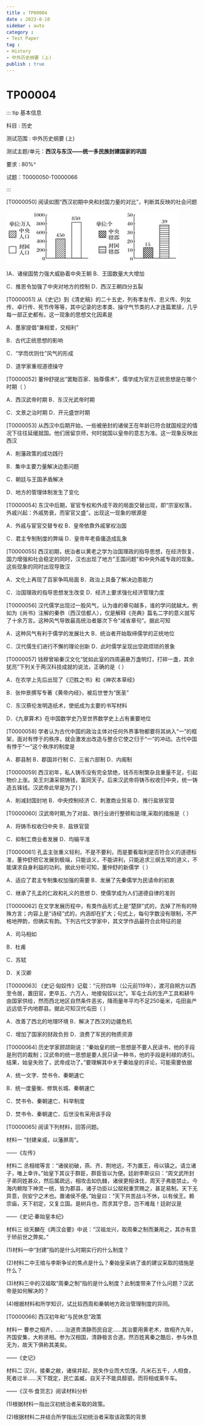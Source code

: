 ```yaml
---
title : TP00004
date : 2023-8-10
sidebar : auto
category : 
- Test Paper
tag : 
- History
- 中外历史纲要 (上)
publish : true
---
```


# TP00004

::: tip 基本信息

科目 : 历史

测试范围 : 中外历史纲要 (上)

测试主题/单元：**西汉与东汉——统一多民族封建国家的巩固**

要求 : 80%^

试题：T0000050-T0000066

:::

[T0000050] 阅读如图“西汉初期中央和封国力量的对比”，判断其反映的社会问题

![T0000050-1](./img/T0000050-1.png)

)A．诸侯国势力强大威胁着中央王朝     B．王国数量大大增加

C．推恩令加强了中央对地方的控制     D．西汉王朝四分五裂

[T0000051] 从《史记》到《清史稿》的二十五史，列有孝友传、忠义传、列女传、卓行传、死节传等等，其中记录的忠孝类、操守气节类的人才连篇累牍，几乎每一部正史都有。这一现象的思想文化因素是

A．墨家提倡“兼相爱，交相利”

B．古代正统思想的影响

C．“学而优则仕”风气的形成

D．道学家重视道德操守

[T0000052] 董仲舒提出“罢黜百家、独尊儒术”，儒学成为官方正统思想是在哪个时期（  ）

A．西汉武帝时期                   B．东汉光武帝时期

C．文景之治时期                   D．开元盛世时期

[T0000053] 从西汉中后期开始，一些被册封的诸侯王在年龄已符合就国规定的情况下往往延缓就国。他们居留京师，何时就国以皇帝的意志为准。这一现象反映出西汉

A．削藩政策的成功践行

B．集中主要力量解决边患问题

C．朝廷与王国矛盾解决

D．地方的管理体制发生了变化

[T0000054] 东汉中后期，宦官专权和外成干政的局面交替出现，即“宗室权落，外戚兴起：外戚势衰，而宦官又盛”。出现这一现象的根源是

A．外戚与宦官交替专权              B．皇帝依靠外戚掌权治国

C．君主专制制度的弊端              D．皇帝年老昏庸造成乱象

[T0000055] 西汉初期，统治者以黄老之学为治国理政的指导思想，在经济恢复、国力增强和社会稳定的同时，汉也出现了地方"王国问题"和中央外戚专政的现象。这些现象的同时出现导致汉

A．文化上再现了百家争鸣局面        B．政治上具备了解决边患能力

C．治国理政的指导思想发生改变       D．经济上要求强化经济管理力度

[T0000056] 汉代儒学出现过一股风气，认为谁的章句越多，谁的学问就越大。例如为《尚书》注解的秦恭（西汉信都人），仅是解释《尧典》篇名二字的意义就写了十余万言。这种风气导致最高统治者屡次下令“减省章句”。据此可知

A．这种风气有利于儒学的发展壮大     B．统治者开始取缔儒学的正统地位

C．汉代儒生们进行不懈的理论创新     D．此时儒学呈现出空疏烦琐的景象

[T0000057] 钱穆曾喻秦汉文化“犹如此室的四周遍悬万盏明灯，打碎一盏，其余犹亮”下列关于两汉科技成就的说法，正确的是（  ）

A．在农学上先后出现了《氾胜之书》和《神农本草经》

B．张仲景撰写专著《黄帝内经》，被后世誉为“医圣”

C．东汉蔡伦发明造纸术，使纸成为主要的书写材料

D．《九章算术》在中国数学史乃至世界数学史上占有重要地位

[T0000058] 学者认为古代中国的政治主体对任何外界事物都要将其纳入“一”的框架，面对有悖于的秩序，就会激发出改造与整合它使之归于“一”的冲动。古代中国有悖于“一”这个秩序的制度是

A．郡县制       B．郡国并行制      C．三省六部制      D．内阁制

[T0000059] 西汉初年，私人铸币没有完全禁绝，钱币形制繁杂且重量不足，引起物价上涨。吴王刘濞采铜铸钱，富同天子。后来汉武帝将铸币权收归中央，统一铸造五铢钱。汉武帝此举是为了( )

A．削减封国封地 B．中央控制经济    C．刺激商业贸易    D．推行盐铁官营

[T0000060] 汉武帝时期,为了对盐、铁行业进行整顿和治理,采取的措施是（ ）

A．将铸币权收归中央               B．盐铁官营

C．抑制工商业者发展               D．均输平准

[T0000061] 孔孟主张重义轻利，不是不要利，而是要看取利是否符合义的道德标准，董仲舒把它发展到极端，只能谈义，不能讲利，只能追求三纲五常的道义，不能谋求自身利益的功利。据此分析可知，董仲舒的新儒学（  ）

A．适应了君主专制集权加强的需要    B．发展了先秦儒学为民请命的初衷

C．继承了孔孟的仁政和礼义的思想    D．使儒学成为人们道德自律的准则

[T0000062] 在文学发展历程中，有类作品形式上是“楚辞”式的，去掉了所有的特殊方言；内容上是“诗经”式的，内涵却在扩大；句式上，每句字数没有限制，不严格地押韵，但确实有韵。下列古代文学家中，其文学作品最符合此特征的是

A．司马相如

B．杜甫

C．苏轼

D．关汉卿

[T0000063] 《史记·匈奴传》记载：“元狩四年（公元前119年），渡河自朔方以西至令居，置田官，吏卒五、六万人，地接匈奴以北"。军屯士兵的生产工具和耕牛由国家供给，然而西北地区自然条件恶劣，降雨量年平均不足250毫米，屯田亩产远远低于内地郡县。据此可知汉代屯田（  ）

A．改善了西北的地理环境           B．解决了西汉的边疆危机

C．增加了国家的财政负担           D．浪费了军民的物质资源

[T0000064] 历史学家顾颉刚说：“秦始皇的统一思想是不要人民读书，他的手段是刑罚的裁制；汉武帝的统一思想是要人民只读一种书，他的手段是利禄的诱引。结果，始皇失败了，武帝成功了。”要理解其中关于秦始皇的评论，可能需要依据

A．统一文字、焚书令、秦朝速亡

B．统一度量衡、修筑长城、秦朝速亡

C．焚书令、秦朝速亡、科举制度

D．焚书令、秦朝速亡、后世没有采用该手段

[T0000065] 阅读下列材料，回答问题。

材料一 “封建亲戚，以藩屏周”。

——《左传》

材料二 丞相绾等言：“诸侯初破，燕、齐、荆地远，不为置王，毋以镇之。请立诸子，唯上幸许。”始皇下其议于群臣，群臣皆以为便。廷尉李斯议曰：“周文武所封子弟同姓甚众，然后属疏远，相攻击如仇雠，诸侯更相诛伐，周天子弗能禁止。今海内赖陛下神灵一统，皆为郡县，诸子功臣以公赋税重赏赐之，甚足易制。天下无异意，则安宁之术也。置诸侯不便。”始皇曰：“天下共苦战斗不休，以有侯王。赖宗庙，天下初定，又复立国。是树兵也，而求其宁息，岂不难哉！廷尉议是

——《史记·秦始皇本纪》

材料三 徐天麟在《两汉会要》中说：”汉祖龙兴，取周秦之制而兼用之，其亦有意于矫前世之弊矣。”

(1)材料一中“封建”指的是什么时期实行的什么制度？

(2)材料二中王绾与李斯争论的焦点是什么？秦始皇采纳了谁的建议采取的措施是什么？

(3)材料三中的汉祖取“周秦之制”指的是什么制度？此制度带来了什么问题？汉武帝是如何解决的？

(4)根据材料和所学知识，试比较西周和秦朝地方政治管理制度的异同。













































[T0000066] 西汉初年和“与民休息”政策

材料一 曹参之相齐，……治道贵清静而民自定……其治要用黄老术，故相齐九年，齐国安集，大称贤相。参为汉相国，清静极言合道。然百姓离秦之酷后，参与休息无为，故天下俱称其美矣。

——《史记》

材料二 汉兴，接秦之敝，诸侯并起，民失作业而大饥馑。凡米石五千，人相食，死者过半……天下既定，民亡盖臧，自天子不能具醇驷，而将相或乘牛车。

——《汉书·食货志》阅读材料分析

(1)根据材料一指出汉初统治者采取的政策。

(2)根据材料二并结合所学指出汉初统治者采取该政策的背景































